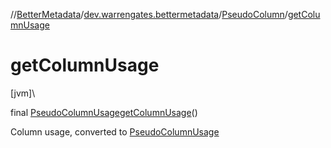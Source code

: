 //[BetterMetadata](../../../index.md)/[dev.warrengates.bettermetadata](../index.md)/[PseudoColumn](index.md)/[getColumnUsage](get-column-usage.md)

# getColumnUsage

[jvm]\

final [PseudoColumnUsage](https://docs.oracle.com/javase/8/docs/api/java/sql/PseudoColumnUsage.html)[getColumnUsage](get-column-usage.md)()

Column usage, converted to [PseudoColumnUsage](https://docs.oracle.com/javase/8/docs/api/java/sql/PseudoColumnUsage.html)
